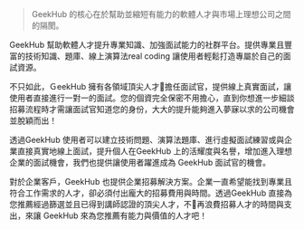 > GeekHub 的核心在於幫助並縮短有能力的軟體人才與市場上理想公司之間的隔閡。 

GeekHub 幫助軟體人才提升專業知識、加強面試能力的社群平台。提供專業且豐富的技術知識、題庫、線上演算法real coding 讓使用者輕鬆打造專屬於自己的面試資源。

不只如此，ＧeekHub 擁有各領域頂尖人才擔任面試官，提供線上真實面試，讓使用者直接進行一對一的面試。您的個資完全保密不用擔心，直到你想進一步細談招募流程時才需讓面試官知道您的身份，大大的提升能夠進入夢寐以求的公司機會並脫穎而出！


透過GeekHub 使用者可以建立技術問題、演算法題庫、進行虛擬面試練習或與企業直接真實地線上面試，提升個人在GeekHub 上的活耀度與名譽，增加進入理想企業的面試機會，我們也提供讓使用者躍進成為 GeekHub 面試官的機會。


對於企業客戶，GeekHub 也提供企業招募解決方案。企業一直希望能找到專業且符合工作需求的人才，卻必須付出龐大的招募費用與時間。透過GeekHub 直接為您推薦經過篩選並且已得到講師認證的頂尖人才，不再浪費招募人才的時間與支出，來讓 GeekHub 來為您推薦有能力與價值的人才吧！
